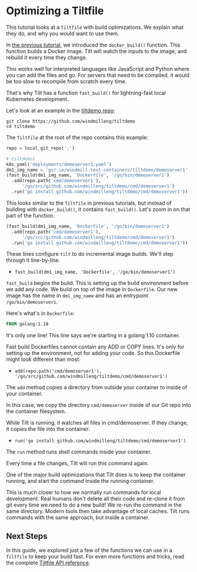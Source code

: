 Optimizing a Tiltfile
=====================

This tutorial looks at a `Tiltfile` with build optimizations.
We explain what they do, and why you would want to use them.

In [the previous tutorial](first_config.md), we introduced the `docker_build()` function.
This function builds a Docker image. Tilt will watch the inputs to the
image, and rebuild it every time they change.

This works well for interpreted languages like JavaScript and Python
where you can add the files and go. For servers that need to be compiled,
it would be too slow to recompile from scratch every time.

That's why Tilt has a function `fast_build()` for lightning-fast local
Kubernetes development.

Let's look at an example in the [tiltdemo repo](https://github.com/windmilleng/tiltdemo):

```
git clone https://github.com/windmilleng/tiltdemo
cd tiltdemo
```

The `Tiltfile` at the root of the repo contains this example:

```python
repo = local_git_repo('.')

# tiltdemo1
k8s_yaml('deployments/demoserver1.yaml')
dm1_img_name = 'gcr.io/windmill-test-containers/tiltdemo/demoserver1'
(fast_build(dm1_img_name, 'Dockerfile', '/go/bin/demoserver1')
  .add(repo.path('cmd/demoserver1'),
      '/go/src/github.com/windmilleng/tiltdemo/cmd/demoserver1')
  .run('go install github.com/windmilleng/tiltdemo/cmd/demoserver1'))
```

This looks similar to the `Tiltfile` in previous tutorials, but instead of building
with `docker_build()`, it contains `fast_build()`. Let's zoom
in on that part of the function.


```python
(fast_build(dm1_img_name, 'Dockerfile', '/go/bin/demoserver1')
  .add(repo.path('cmd/demoserver1'),
      '/go/src/github.com/windmilleng/tiltdemo/cmd/demoserver1')
  .run('go install github.com/windmilleng/tiltdemo/cmd/demoserver1'))
```

These lines configure `tilt` to do incremental image builds. We'll step through it line-by-line.

* `fast_build(dm1_img_name, 'Dockerfile', '/go/bin/demoserver1')`

`fast_build` begins the build.
This is setting up the build environment before we add any code.
We build on top of the image in `Dockerfile`. Our new
image has the name in `dm1_img_name` and has an entrypoint `/go/bin/demoserver1`.

Here's what's in `Dockerfile`:

```dockerfile
FROM golang:1.10
```

It's only one line! This line says we're starting in a golang:1.10 container.

Fast build Dockerfiles cannot contain any ADD or COPY lines.
It's only for setting up the environment, not for adding your code.
So this Dockerfile might look different than most.

* `add(repo.path('cmd/demoserver1'), '/go/src/github.com/windmilleng/tiltdemo/cmd/demoserver1')`

The `add` method copies a directory from outside your container to inside of your container.

In this case, we copy the directory `cmd/demoserver` inside of our Git repo into
the container filesystem.

While Tilt is running, it watches all files in cmd/demoserver. If they change, it copies the file
into the container.

* `run('go install github.com/windmilleng/tiltdemo/cmd/demoserver1')`

The `run` method runs shell commands inside your container.

Every time a file changes, Tilt will run this command again.

One of the major build optimizations that Tilt does is to keep the container running, and
start the command inside the running container.

This is much closer to how we normally run commands for local development. Real humans
don't delete all their code and re-clone it from git every time we need to do a new build!
We re-run the command in the same directory. Modern tools then take advantage of local caches.
Tilt runs commands with the same approach, but inside a container.

Next Steps
----------

In this guide, we explored just a few of the functions we can use in a `Tiltfile`
to keep your build fast. For even more functions and tricks,
read the complete [Tiltfile API reference](api.html).
